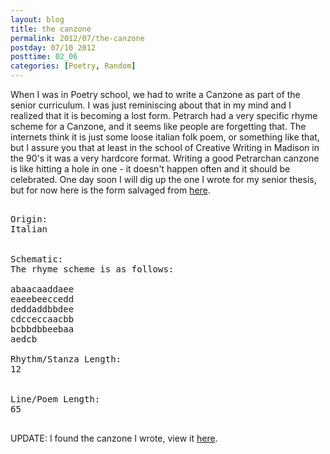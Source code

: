 ```yaml
---
layout: blog
title: the canzone
permalink: 2012/07/the-canzone
postday: 07/10 2012
posttime: 02_06
categories: [Poetry, Random]
---
```


When I was in Poetry school, we had to write a Canzone as part of the senior curriculum. I was just reminiscing about that in my mind and I realized that it is becoming a lost form. Petrarch had a very specific rhyme scheme for a Canzone, and it seems like people are forgetting that. The internets think it is just some loose italian folk poem, or something like that, but I assure you that at least in the school of Creative Writing in Madison in the 90's it was a very hardcore format. Writing a good Petrarchan canzone is like hitting a hole in one - it doesn't happen often and it should be celebrated. One day soon I will dig up the one I wrote for my senior thesis, but for now here is the form salvaged from <a href="http://www.poetrybase.info/forms/000/31.shtml">here</a>.

<pre>
 
Origin:	 	
Italian

 
Schematic:	 	
The rhyme scheme is as follows:

abaacaaddaee
eaeebeeccedd
deddaddbbdee
cdcceccaacbb
bcbbdbbeebaa
aedcb
 
Rhythm/Stanza Length:	 	
12

 
Line/Poem Length:	 	
65

</pre>

UPDATE: I found the canzone I wrote, view it <a href="http://blog.kristeraxel.com/2012/07/mademoiselle-de-la-dance/">here</a>.
